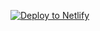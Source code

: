 [![Deploy to Netlify](https://www.netlify.com/img/deploy/button.svg)](https://app.netlify.com/start/deploy?repository=https://github.com/speedtracker/speedtracker-netlify)